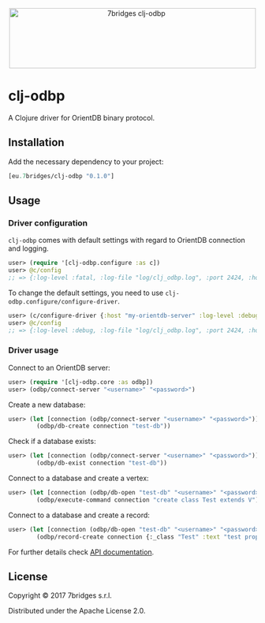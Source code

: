 <div style="text-align: center">
<a href="https://7bridges.eu" title="7bridges.eu s.r.l.">
<img src="https://7bridges.eu/img/logo-inline.png" alt="7bridges clj-odbp"
width="500px" height="122px"/></a>
</div>

# clj-odbp

A Clojure driver for OrientDB binary protocol.

## Installation

Add the necessary dependency to your project:

``` clojure
[eu.7bridges/clj-odbp "0.1.0"]
```

## Usage

### Driver configuration

`clj-odbp` comes with default settings with regard to OrientDB connection
and logging.

``` clojure
user> (require '[clj-odbp.configure :as c])
user> @c/config
;; => {:log-level :fatal, :log-file "log/clj_odbp.log", :port 2424, :host "localhost", :log-rotation-frequency :daily}
```

To change the default settings, you need to use
`clj-odbp.configure/configure-driver`.

``` clojure
user> (c/configure-driver {:host "my-orientdb-server" :log-level :debug})
user> @c/config
;; => {:log-level :debug, :log-file "log/clj_odbp.log", :port 2424, :host "my-orientdb-server", :log-rotation-frequency :daily}
```

### Driver usage

Connect to an OrientDB server:

``` clojure
user> (require '[clj-odbp.core :as odbp])
user> (odbp/connect-server "<username>" "<password>")
```

Create a new database:

``` clojure
user> (let [connection (odbp/connect-server "<username>" "<password>")]
        (odbp/db-create connection "test-db"))
```

Check if a database exists:

``` clojure
user> (let [connection (odbp/connect-server "<username>" "<password>")]
        (odbp/db-exist connection "test-db"))
```

Connect to a database and create a vertex:

``` clojure
user> (let [connection (odbp/db-open "test-db" "<username>" "<password>")]
        (odbp/execute-command connection "create class Test extends V"))
```

Connect to a database and create a record:

``` clojure
user> (let [connection (odbp/db-open "test-db" "<username>" "<password>")]
        (odbp/record-create connection {:_class "Test" :text "test property"}))
```

For further details check [API documentation]().

## License

Copyright © 2017 7bridges s.r.l.

Distributed under the Apache License 2.0.

